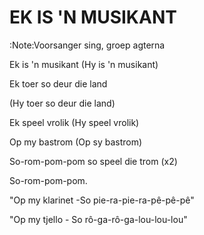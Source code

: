 # EK IS 'N MUSIKANT

:Note:Voorsanger sing, groep agterna


Ek is 'n musikant (Hy is 'n musikant)

Ek toer so deur die land

(Hy toer so deur die land)

Ek speel vrolik (Hy speel vrolik)

Op my bastrom (Op sy bastrom)

So-rom-pom-pom so speel die trom (x2)

So-rom-pom-pom.


"Op my klarinet -So pie-ra-pie-ra-pê-pê-pê"

"Op my tjello - So rô-ga-rô-ga-lou-lou-lou"

